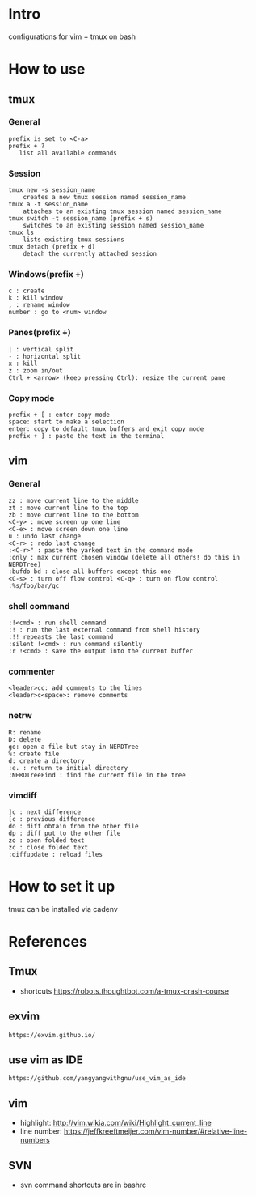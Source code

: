 # Intro
configurations for vim + tmux on bash

# How to use
## tmux
### General
    prefix is set to <C-a>
    prefix + ?
       list all available commands
### Session
    tmux new -s session_name
        creates a new tmux session named session_name
    tmux a -t session_name
        attaches to an existing tmux session named session_name
    tmux switch -t session_name (prefix + s)
        switches to an existing session named session_name
    tmux ls
        lists existing tmux sessions
    tmux detach (prefix + d)
        detach the currently attached session
### Windows(prefix +)
    c : create
    k : kill window
    , : rename window
    number : go to <num> window
### Panes(prefix +)
    | : vertical split
    - : horizontal split
    x : kill
    z : zoom in/out
    Ctrl + <arrow> (keep pressing Ctrl): resize the current pane
### Copy mode
    prefix + [ : enter copy mode
    space: start to make a selection
    enter: copy to default tmux buffers and exit copy mode
    prefix + ] : paste the text in the terminal

## vim
### General
    zz : move current line to the middle
    zt : move current line to the top
    zb : move current line to the bottom
    <C-y> : move screen up one line
    <C-e> : move screen down one line
    u : undo last change
    <C-r> : redo last change
    :<C-r>" : paste the yarked text in the command mode
    :only : max current chosen window (delete all others! do this in NERDTree)
    :bufdo bd : close all buffers except this one
    <C-s> : turn off flow control <C-q> : turn on flow control
    :%s/foo/bar/gc
### shell command
    :!<cmd> : run shell command
    :! : run the last external command from shell history
    :!! repeasts the last command
    :silent !<cmd> : run command silently
    :r !<cmd> : save the output into the current buffer
### commenter
    <leader>cc: add comments to the lines
    <leader>c<space>: remove comments
### netrw
    R: rename
    D: delete
    go: open a file but stay in NERDTree
    %: create file
    d: create a directory
    :e. : return to initial directory 
    :NERDTreeFind : find the current file in the tree
### vimdiff
    ]c : next difference
    [c : previous difference
    do : diff obtain from the other file
    dp : diff put to the other file
    zo : open folded text
    zc : close folded text
    :diffupdate : reload files

# How to set it up
tmux can be installed via cadenv


# References
## Tmux
- shortcuts
    https://robots.thoughtbot.com/a-tmux-crash-course
## exvim
    https://exvim.github.io/
## use vim as IDE
    https://github.com/yangyangwithgnu/use_vim_as_ide
## vim
- highlight: http://vim.wikia.com/wiki/Highlight_current_line
- line number: https://jeffkreeftmeijer.com/vim-number/#relative-line-numbers
## SVN
- svn command shortcuts are in bashrc
